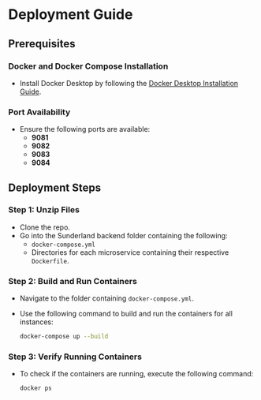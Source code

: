 # Deployment Guide

## Prerequisites

### Docker and Docker Compose Installation
- Install Docker Desktop by following the [Docker Desktop Installation Guide](https://docs.docker.com/desktop/).

### Port Availability
- Ensure the following ports are available:
  - **9081**
  - **9082**
  - **9083**
  - **9084**

## Deployment Steps

### Step 1: Unzip Files
- Clone the repo.
- Go into the Sunderland backend folder containing the following:
  - `docker-compose.yml`
  - Directories for each microservice containing their respective `Dockerfile`.

### Step 2: Build and Run Containers
- Navigate to the folder containing `docker-compose.yml`.
- Use the following command to build and run the containers for all instances:

  ```bash
  docker-compose up --build
  ```

### Step 3: Verify Running Containers
- To check if the containers are running, execute the following command:

  ```bash
  docker ps
  ```
